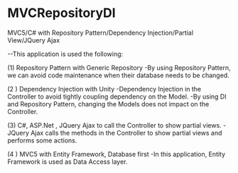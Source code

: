 # MVCRepositoryDI
MVC5/C# with Repository Pattern/Dependency Injection/Partial View/JQuery Ajax

--This application is used the following:

(1) Repository Pattern with Generic Repository
   -By using Repository Pattern, we can avoid code maintenance when their database needs to be changed.
	
(2 ) Dependency Injection with Unity
   -Dependency Injection in the Controller to avoid tightly coupling dependency on the Model.
   -By using DI and Repository Pattern, changing the Models does not impact on the Controller.
	
(3) C#, ASP.Net , JQuery Ajax to call the Controller to show partial views.
   -JQuery Ajax calls the methods in the Controller to show partial views and performs some actions.
	
(4 ) MVC5 with Entity Framework, Database first
  -In this application, Entity Framework is used as Data Access layer.
